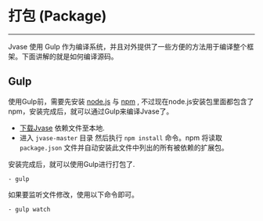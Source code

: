 # 打包 (Package)
***
Jvase 使用 Gulp 作为编译系统，并且对外提供了一些方便的方法用于编译整个框架。下面讲解的就是如何编译源码。

## Gulp
使用Gulp前，需要先安装 [node.js](https://nodejs.org) 与 [npm](https://www.npmjs.com/) , 不过现在node.js安装包里面都包含了npm，安装完成后，就可以通过Gulp来编译Jvase了。

* [下载Jvase](https://github.com//focci/jvase/archive/master.zip) 依赖文件至本地.
* 进入 `jvase-master` 目录 然后执行 `npm install` 命令。npm 将读取 `package.json` 文件并自动安装此文件中列出的所有被依赖的扩展包。

安装完成后，就可以使用Gulp进行打包了.
```
- gulp
```
如果要监听文件修改，使用以下命令即可。
```
- gulp watch
```